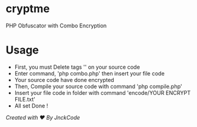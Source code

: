 # cryptme
PHP Obfuscator with Combo Encryption

# Usage
* First, you must Delete tags '<?php ... ?>' on your source code
* Enter command, 'php combo.php' then insert your file code
* Your source code have done encrypted
* Then, Compile your source code with command 'php compile.php'
* Insert your file code in folder with command 'encode/YOUR ENCRYPT FILE.txt' 
* All set Done !

*Created with ♥ By JnckCode*
